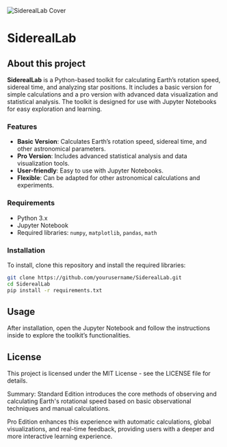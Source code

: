 ![SiderealLab Cover](img/cover.png)


# SiderealLab

## About this project

**SiderealLab** is a Python-based toolkit for calculating Earth’s rotation speed, sidereal time, and analyzing star positions. It includes a basic version for simple calculations and a pro version with advanced data visualization and statistical analysis. The toolkit is designed for use with Jupyter Notebooks for easy exploration and learning.

### Features

- **Basic Version**: Calculates Earth’s rotation speed, sidereal time, and other astronomical parameters.
- **Pro Version**: Includes advanced statistical analysis and data visualization tools.
- **User-friendly**: Easy to use with Jupyter Notebooks.
- **Flexible**: Can be adapted for other astronomical calculations and experiments.

### Requirements

- Python 3.x
- Jupyter Notebook
- Required libraries: `numpy`, `matplotlib`, `pandas`, `math`

### Installation

To install, clone this repository and install the required libraries:

```bash
git clone https://github.com/yourusername/SiderealLab.git
cd SiderealLab
pip install -r requirements.txt
```

## Usage
After installation, open the Jupyter Notebook and follow the instructions inside to explore the toolkit’s functionalities.

## License
This project is licensed under the MIT License - see the LICENSE file for details.

Summary:
Standard Edition introduces the core methods of observing and calculating Earth's rotational speed based on basic observational techniques and manual calculations.

Pro Edition enhances this experience with automatic calculations, global visualizations, and real-time feedback, providing users with a deeper and more interactive learning experience.
